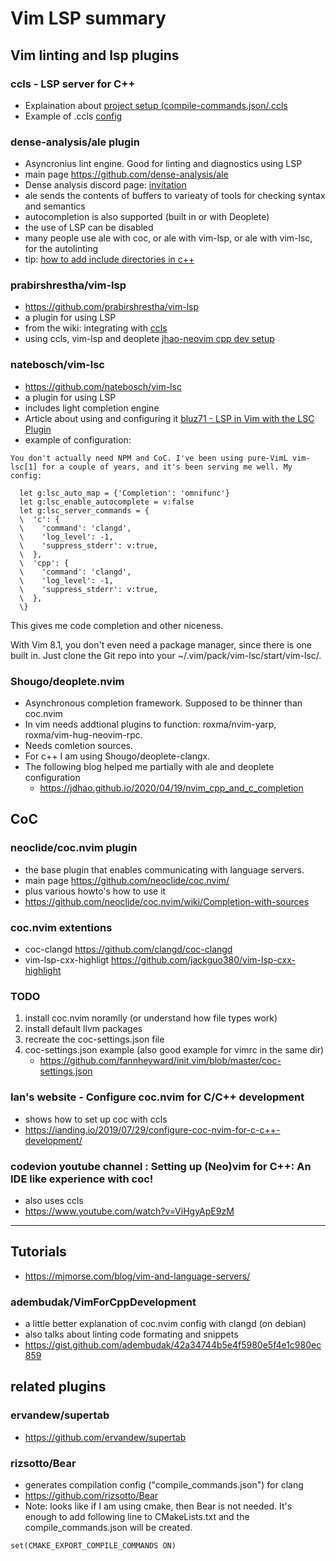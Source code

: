 # Vim LSP summary

Vim linting and lsp plugins
---------------------------------------------------------------
### ccls - LSP server for C++
* Explaination about [project setup (compile-commands.json/.ccls](https://github.com/MaskRay/ccls/wiki/Project-Setup)
* Example of .ccls [config](https://stackoverflow.com/questions/63528459/configure-ccls-file-for-vim)

### dense-analysis/ale plugin
* Asyncronius lint engine. Good for linting and diagnostics using LSP
* main page <https://github.com/dense-analysis/ale>
* Dense analysis discord page: [invitation](https://discord.com/invite/5zFD6pQxDk)
* ale sends the contents of buffers to varieaty of tools for checking syntax and semantics
* autocompletion is also supported (built in or with Deoplete)
* the use of LSP can be disabled
* many people use ale with coc, or ale with vim-lsp, or ale with vim-lsc, for the autolinting
* tip: [how to add include directories in c++](https://github.com/dense-analysis/ale/issues/1616)

### prabirshrestha/vim-lsp
* <https://github.com/prabirshrestha/vim-lsp>
* a plugin for using LSP
* from the wiki: integrating with [ccls](https://github.com/prabirshrestha/vim-lsp/wiki/Servers-ccls)
* using ccls, vim-lsp and deoplete [jhao-neovim cpp dev setup](https://jdhao.github.io/2020/11/29/neovim_cpp_dev_setup/)

### natebosch/vim-lsc
* <https://github.com/natebosch/vim-lsc>
* a plugin for using LSP
* includes light completion engine
* Article about using and configuring it [bluz71 - LSP in Vim with the LSC Plugin](https://bluz71.github.io/2019/10/16/lsp-in-vim-with-the-lsc-plugin.html)
* example of configuration:
```
You don't actually need NPM and CoC. I've been using pure-VimL vim-lsc[1] for a couple of years, and it's been serving me well. My config:

  let g:lsc_auto_map = {'Completion': 'omnifunc'}
  let g:lsc_enable_autocomplete = v:false
  let g:lsc_server_commands = {
  \  'c': {
  \    'command': 'clangd',
  \    'log_level': -1,
  \    'suppress_stderr': v:true,
  \  },
  \  'cpp': {
  \    'command': 'clangd',
  \    'log_level': -1,
  \    'suppress_stderr': v:true,
  \  },
  \}
```

This gives me code completion and other niceness.

With Vim 8.1, you don't even need a package manager, since there is one built in. Just clone the Git repo into your ~/.vim/pack/vim-lsc/start/vim-lsc/.

### Shougo/deoplete.nvim
* Asynchronous completion framework. Supposed to be thinner than coc.nvim
* In vim needs addtional plugins to function: roxma/nvim-yarp, roxma/vim-hug-neovim-rpc.
* Needs comletion sources.
* For c++ I am using Shougo/deoplete-clangx.
* The following blog helped me partially with ale and deoplete configuration
    * <https://jdhao.github.io/2020/04/19/nvim_cpp_and_c_completion>

CoC
----------------------------------------------------------------------

### neoclide/coc.nvim plugin
* the base plugin that enables communicating with language servers.
* main page <https://github.com/neoclide/coc.nvim/>
* plus various howto's how to use it
* <https://github.com/neoclide/coc.nvim/wiki/Completion-with-sources>

### coc.nvim extentions
* coc-clangd <https://github.com/clangd/coc-clangd>
* vim-lsp-cxx-highligt <https://github.com/jackguo380/vim-lsp-cxx-highlight>

### TODO
1. install coc.nvim noramlly (or understand how file types work)
2. install default llvm packages
3. recreate the coc-settings.json file
4. coc-settings.json example (also good example for vimrc in the same dir)
    * <https://github.com/fannheyward/init.vim/blob/master/coc-settings.json>

### Ian's website - Configure coc.nvim for C/C++ development
* shows how to set up coc with ccls
* <https://ianding.io/2019/07/29/configure-coc-nvim-for-c-c++-development/>

### codevion youtube channel : Setting up (Neo)vim for C++: An IDE like experience with coc!
* also uses ccls
* <https://www.youtube.com/watch?v=ViHgyApE9zM>


----------------------------------------------------------------------

## Tutorials
* <https://mjmorse.com/blog/vim-and-language-servers/>

### adembudak/VimForCppDevelopment
* a little better explanation of coc.nvim config with clangd (on debian)
* also talks about linting code formating and snippets
* <https://gist.github.com/adembudak/42a34744b5e4f5980e5f4e1c980ec859>

## related plugins

### ervandew/supertab
* <https://github.com/ervandew/supertab>

### rizsotto/Bear
* generates compilation config ("compile_commands.json") for clang
* <https://github.com/rizsotto/Bear>
* Note: looks like if I am using cmake, then Bear is not needed. It's enough to add following line to CMakeLists.txt and the compile_commands.json will be created.
```
set(CMAKE_EXPORT_COMPILE_COMMANDS ON)
```
